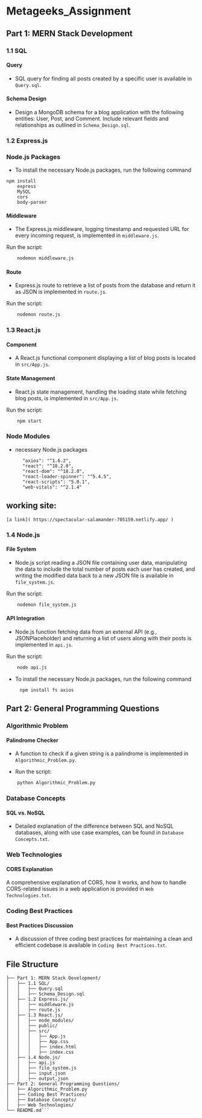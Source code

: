 # Metageeks_Assignment

## Part 1: MERN Stack Development
### 1.1 SQL
#### Query
- SQL query for finding all posts created by a specific user is available in `Query.sql`.

#### Schema Design
- Design a MongoDB schema for a blog application with the following entities: User, Post, and Comment. Include relevant fields and relationships as outlined in `Schema_Design.sql`.

### 1.2 Express.js

### Node.js Packages

- To install the necessary Node.js packages, run the following command
```
npm install
    express
    MySQL
    cors
    body-parser
```
#### Middleware
- The Express.js middleware, logging timestamp and requested URL for every incoming request, is implemented in `middleware.js`.

Run the script:

```bash
    nodemon middleware.js
```
    
#### Route
- Express.js route to retrieve a list of posts from the database and return it as JSON is implemented in `route.js`.

Run the script:

```bash
    nodemon route.js
```

### 1.3 React.js
#### Component
- A React.js functional component displaying a list of blog posts is located in `src/App.js`.

#### State Management
- React.js state management, handling the loading state while fetching blog posts, is implemented in `src/App.js`.

Run the script:

```bash
    npm start
```
### Node Modules

- necessary Node.js packages
```
      "axios": "^1.6.2",
      "react": "^18.2.0",
      "react-dom": "^18.2.0",
      "react-loader-spinner": "^5.4.5",
      "react-scripts": "5.0.1",
      "web-vitals": "^2.1.4"
```

## working site:
```[a link]( https://spectacular-salamander-705159.netlify.app/ )```

### 1.4 Node.js
#### File System
- Node.js script reading a JSON file containing user data, manipulating the data to include the total number of posts each user has created, and writing the modified data back to a new JSON file is available in `file_system.js`.

Run the script:

```bash
    nodemon file_system.js
```

#### API Integration
- Node.js function fetching data from an external API (e.g., JSONPlaceholder) and returning a list of users along with their posts is implemented in `api.js`.

Run the script:

```bash
    node api.js
```

- To install the necessary Node.js packages, run the following command
```
     npm install fs axios
```
    
## Part 2: General Programming Questions

### Algorithmic Problem

#### Palindrome Checker
- A function to check if a given string is a palindrome is implemented in `Algorithmic_Problem.py`.

- Run the script:

```bash
    python Algorithmic_Problem.py
```

### Database Concepts

#### SQL vs. NoSQL
- Detailed explanation of the difference between SQL and NoSQL databases, along with use case examples, can be found in `Database Concepts.txt`.

### Web Technologies

#### CORS Explanation
A comprehensive explanation of CORS, how it works, and how to handle CORS-related issues in a web application is provided in `Web Technologies.txt`.

### Coding Best Practices

#### Best Practices Discussion
- A discussion of three coding best practices for maintaining a clean and efficient codebase is available in `Coding Best Practices.txt`.

  
## File Structure
```
├── Part 1: MERN Stack Development/
│   ├── 1.1 SQL/
│   │   ├── Query.sql
│   │   ├── Schema_Design.sql
│   ├── 1.2 Express.js/
│   │   ├── middleware.js
│   │   ├── route.js
│   ├── 1.3 React.js/
│   │   ├── node_modules/
│   │   ├── public/
│   │   ├── src/
│   │   │   ├── App.js
│   │   │   ├── App.css
│   │   │   ├── index.html
│   │   │   ├── index.css
│   ├── 1.4 Node.js/
│   │   ├── api.js
│   │   ├── file_system.js
│   │   ├── input.json
│   │   ├── output.json
├── Part 2: General Programming Questions/
│   ├── Algorithmic_Problem.py
│   ├── Coding Best Practices/
│   ├── Database Concepts/
│   ├── Web Technologies/
└── README.md```
